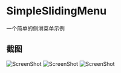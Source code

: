 SimpleSlidingMenu
=================

一个简单的侧滑菜单示例

## 截图
![ScreenShot](http://github.com/zt1991616/SimpleSlidingMenu/raw/master/1.png)
![ScreenShot](http://github.com/zt1991616/SimpleSlidingMenu/raw/master/2.png)
![ScreenShot](http://github.com/zt1991616/SimpleSlidingMenu/raw/master/3.png)
